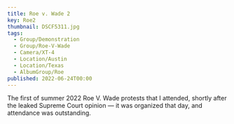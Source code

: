 ```yaml
---
title: Roe v. Wade 2
key: Roe2
thumbnail: DSCF5311.jpg
tags:
  - Group/Demonstration
  - Group/Roe-V-Wade
  - Camera/XT-4
  - Location/Austin
  - Location/Texas
  - AlbumGroup/Roe
published: 2022-06-24T00:00
---
```

The first of summer 2022 Roe V. Wade protests that I attended, shortly after the leaked Supreme Court opinion — it was organized that day, and attendance was outstanding.
